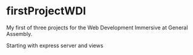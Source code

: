 firstProjectWDI
===============

My first of three projects for the Web Development Immersive at General Assembly.

Starting with express server and views